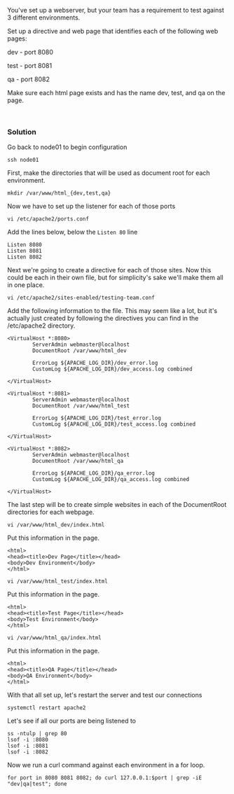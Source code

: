 You've set up a webserver, but your team has a requirement to test against 3 different environments.

Set up a directive and web page that identifies each of the following web pages:

dev - port 8080

test - port 8081

qa   - port 8082

Make sure each html page exists and has the name dev, test, and qa on the page.

<br>

### Solution


Go back to node01 to begin configuration

```plain
ssh node01
```

First, make the directories that will be used as document root for each environment.

```plain
mkdir /var/www/html_{dev,test,qa}
```

Now we have to set up the listener for each of those ports

```plain
vi /etc/apache2/ports.conf
```

Add the lines below, below the ` Listen 80 ` line

```plain
Listen 8080
Listen 8081
Listen 8082
```

Next we're going to create a directive for each of those sites. Now this could be each in their own file, but for simplicity's sake we'll make them all in one place.

```plain
vi /etc/apache2/sites-enabled/testing-team.conf
```

Add the following information to the file. This may seem like a lot, but it's actually just created by following the directives you can find in the /etc/apache2 directory.

```plain
<VirtualHost *:8080>
        ServerAdmin webmaster@localhost
        DocumentRoot /var/www/html_dev

        ErrorLog ${APACHE_LOG_DIR}/dev_error.log
        CustomLog ${APACHE_LOG_DIR}/dev_access.log combined

</VirtualHost>

<VirtualHost *:8081>
        ServerAdmin webmaster@localhost
        DocumentRoot /var/www/html_test

        ErrorLog ${APACHE_LOG_DIR}/test_error.log
        CustomLog ${APACHE_LOG_DIR}/test_access.log combined

</VirtualHost>

<VirtualHost *:8082>
        ServerAdmin webmaster@localhost
        DocumentRoot /var/www/html_qa

        ErrorLog ${APACHE_LOG_DIR}/qa_error.log
        CustomLog ${APACHE_LOG_DIR}/qa_access.log combined

</VirtualHost>
```

The last step will be to create simple websites in each of the DocumentRoot directories for each webpage.

```plain
vi /var/www/html_dev/index.html
```

Put this information in the page.

```plain
<html>
<head><title>Dev Page</title></head>
<body>Dev Environment</body>
</html>
```

```plain
vi /var/www/html_test/index.html
```

Put this information in the page.

```plain
<html>
<head><title>Test Page</title></head>
<body>Test Environment</body>
</html>
```

```plain
vi /var/www/html_qa/index.html
```

Put this information in the page.

```plain
<html>
<head><title>QA Page</title></head>
<body>QA Environment</body>
</html>
```

With that all set up, let's restart the server and test our connections

```plain
systemctl restart apache2
```

Let's see if all our ports are being listened to

```plain
ss -ntulp | grep 80
lsof -i :8080
lsof -i :8081
lsof -i :8082
```

Now we run a curl command against each environment in a for loop.

```plain
for port in 8080 8081 8082; do curl 127.0.0.1:$port | grep -iE "dev|qa|test"; done
```


